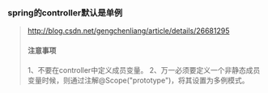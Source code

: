 ### spring的controller默认是单例
> http://blog.csdn.net/gengchenliang/article/details/26681295
> #### 注意事项
> 1、不要在controller中定义成员变量。
> 2、万一必须要定义一个非静态成员变量时候，则通过注解@Scope("prototype")，将其设置为多例模式。